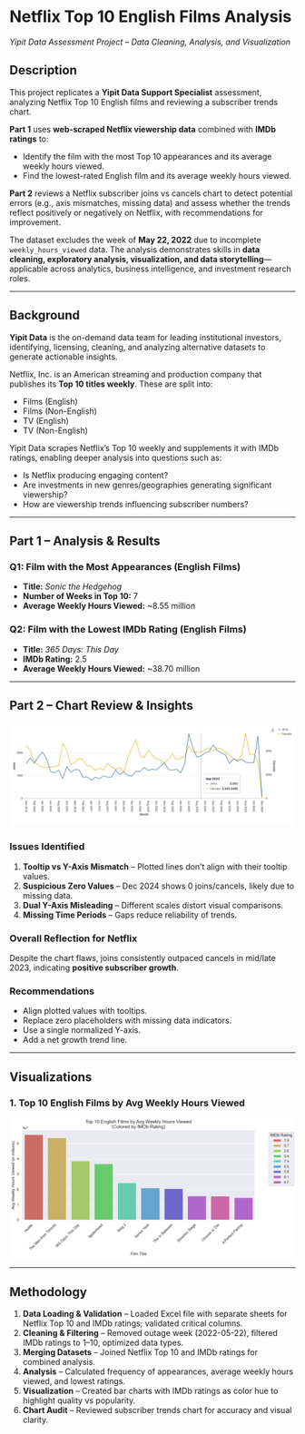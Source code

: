 # Netflix Top 10 English Films Analysis  
*Yipit Data Assessment Project – Data Cleaning, Analysis, and Visualization*

## Description
This project replicates a **Yipit Data Support Specialist** assessment, analyzing Netflix Top 10 English films and reviewing a subscriber trends chart.  

**Part 1** uses **web-scraped Netflix viewership data** combined with **IMDb ratings** to:  
- Identify the film with the most Top 10 appearances and its average weekly hours viewed.  
- Find the lowest-rated English film and its average weekly hours viewed.  

**Part 2** reviews a Netflix subscriber joins vs cancels chart to detect potential errors (e.g., axis mismatches, missing data) and assess whether the trends reflect positively or negatively on Netflix, with recommendations for improvement.  

The dataset excludes the week of **May 22, 2022** due to incomplete `weekly_hours_viewed` data. The analysis demonstrates skills in **data cleaning, exploratory analysis, visualization, and data storytelling**—applicable across analytics, business intelligence, and investment research roles.  

---

## Background
**Yipit Data** is the on-demand data team for leading institutional investors, identifying, licensing, cleaning, and analyzing alternative datasets to generate actionable insights.  

Netflix, Inc. is an American streaming and production company that publishes its **Top 10 titles weekly**. These are split into:  
- Films (English)  
- Films (Non-English)  
- TV (English)  
- TV (Non-English)  

Yipit Data scrapes Netflix’s Top 10 weekly and supplements it with IMDb ratings, enabling deeper analysis into questions such as:  
- Is Netflix producing engaging content?  
- Are investments in new genres/geographies generating significant viewership?  
- How are viewership trends influencing subscriber numbers?  

---

## Part 1 – Analysis & Results

### Q1: Film with the Most Appearances (English Films)
- **Title:** *Sonic the Hedgehog*  
- **Number of Weeks in Top 10:** 7  
- **Average Weekly Hours Viewed:** ~8.55 million  

### Q2: Film with the Lowest IMDb Rating (English Films)
- **Title:** *365 Days: This Day*  
- **IMDb Rating:** 2.5  
- **Average Weekly Hours Viewed:** ~38.70 million  

---

## Part 2 – Chart Review & Insights
![Subscriber Trends Chart Review](https://github.com/Nandini2233/YipitData_Netflix_Project/blob/main/Chart%20for%20Q%233.png)
### Issues Identified
1. **Tooltip vs Y-Axis Mismatch** – Plotted lines don’t align with their tooltip values.  
2. **Suspicious Zero Values** – Dec 2024 shows 0 joins/cancels, likely due to missing data.  
3. **Dual Y-Axis Misleading** – Different scales distort visual comparisons.  
4. **Missing Time Periods** – Gaps reduce reliability of trends.  

### Overall Reflection for Netflix
Despite the chart flaws, joins consistently outpaced cancels in mid/late 2023, indicating **positive subscriber growth**.  

### Recommendations
- Align plotted values with tooltips.  
- Replace zero placeholders with missing data indicators.  
- Use a single normalized Y-axis.  
- Add a net growth trend line.  

---

## Visualizations

### 1. Top 10 English Films by Avg Weekly Hours Viewed
![Top 10 English Films by Avg Weekly Hours Viewed](https://github.com/Nandini2233/YipitData_Netflix_Project/blob/main/Top%2010%20films%20SS.png)

---

## Methodology
1. **Data Loading & Validation** – Loaded Excel file with separate sheets for Netflix Top 10 and IMDb ratings; validated critical columns.  
2. **Cleaning & Filtering** – Removed outage week (2022-05-22), filtered IMDb ratings to 1–10, optimized data types.  
3. **Merging Datasets** – Joined Netflix Top 10 and IMDb ratings for combined analysis.  
4. **Analysis** – Calculated frequency of appearances, average weekly hours viewed, and lowest ratings.  
5. **Visualization** – Created bar charts with IMDb ratings as color hue to highlight quality vs popularity.  
6. **Chart Audit** – Reviewed subscriber trends chart for accuracy and visual clarity.  


